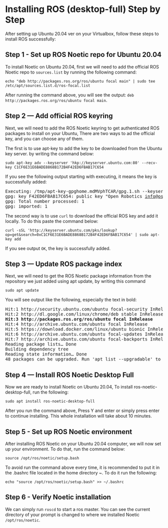 
<h1>Installing ROS (desktop-full) Step by Step</h1>
<p>After setting up Ubuntu 20.04 ver on your Virtualbox, follow these steps to install ROS successfully:</p>




<h2>Step 1 - Set up ROS Noetic repo for Ubuntu 20.04</h2>
<p>To install Noetic on Ubuntu 20.04, first we will need to add the official ROS Noetic repo to <code>sources.list</code> by running the following command:</p>
      
    echo "deb http://packages.ros.org/ros/ubuntu focal main" | sudo tee /etc/apt/sources.list.d/ros-focal.list
    
<p>After running the command above, you will see the output: <code>deb http://packages.ros.org/ros/ubuntu focal main</code>.</p>




<h2>Step 2 — Add official ROS keyring</h2>
<p>Next, we will need to add the ROS Noetic keyring to get authenticated ROS packages to install on your Ubuntu, There are two ways to ad the official key, and you can choose any of them.</p>

<p>The first is to use apt-key to add the key to be downloaded from the Ubuntu key server. by writing the command below:</p>

    sudo apt-key adv --keyserver 'hkp://keyserver.ubuntu.com:80' --recv-key C1CF6E31E6BADE8868B172B4F42ED6FBAB17C654

If you see the following output starting with executing, it means the key is successfully added:

<pre class="wp-block-preformatted" style="position: relative;">Executing: /tmp/apt-key-gpghome.mdMVphTCAR/gpg.1.sh --keyserver hkp://keyserver.ubuntu.com:80 --recv-key C1CF6E31E6BADE8868B172B4F42ED6FBAB17C654
gpg: key F42ED6FBAB17C654: public key "Open Robotics <a href="mailto:info@osrfoundation.org">info@osrfoundation.org</a>" imported
gpg: Total number processed: 1
gpg: imported: 1<div class="open_grepper_editor" title="Edit &amp; Save To Grepper"></div></pre>

The second way is to use <code>curl</code> to download the official ROS key and add it locally. To do this paste the command below:
      
    curl -sSL 'http://keyserver.ubuntu.com/pks/lookup?op=get&search=0xC1CF6E31E6BADE8868B172B4F42ED6FBAB17C654' | sudo apt-key add
    
<p>If you see output <code>OK</code>, the key is successfully added.</p>




<h2> Step 3 — Update ROS package index </h2>
<p>Next, we will need to get the ROS Noetic package information from the repository we just added using apt update, by writing this command</p>
  
    sudo apt update  
    
You will see output like the following, especially the text in bold:

<pre class="wp-block-preformatted" style="position: relative;">Hit:1 http://security.ubuntu.com/ubuntu focal-security InRelease
Hit:2 http://dl.google.com/linux/chrome/deb stable InRelease
<strong>Hit:3 http://packages.ros.org/ros/ubuntu focal InRelease
</strong>Hit:4 http://archive.ubuntu.com/ubuntu focal InRelease
Hit:5 https://download.docker.com/linux/ubuntu bionic InRelease
Hit:6 http://archive.ubuntu.com/ubuntu focal-updates InRelease
Hit:7 http://archive.ubuntu.com/ubuntu focal-backports InRelease
Reading package lists… Done
Building dependency tree
Reading state information… Done
48 packages can be upgraded. Run 'apt list --upgradable' to see them.<div class="open_grepper_editor" title="Edit &amp; Save To Grepper"></div></pre>
  

<h2>Step 4 — Install ROS Noetic Desktop Full</h2>
<p>Now we are ready to install Noetic on Ubuntu 20.04, To install ros-noetic-desktop-full, run the following:</p>
    
    sudo apt install ros-noetic-desktop-full
    
After you run the command above, Press Y and enter or simply press enter to continue installing.
This whole installation will take about 10 minutes.


<h2> Step 5 - Set up ROS Noetic environment </h2>
<p>After installing ROS Noetic on your Ubuntu 20.04 computer, we will now set up your environment. To do that, run the command below:</p>
    
    source /opt/ros/noetic/setup.bash

<p>To avoid run the command above every time, it is recommended to put it in the .bashrc file located in the home directory ~. To do it run
the following:</p>
    
    echo "source /opt/ros/noetic/setup.bash" >> ~/.bashrc

      
  
<h2> Step 6 - Verify Noetic installation </h2>
<p>We can simply run <code>roscd</code> to start a ros master. You can see the current directory of your prompt is changed to where we installed Noetic
<code>/opt/ros/noetic</code>.</p>
